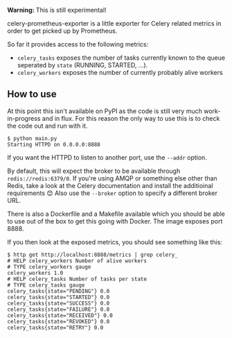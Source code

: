 **Warning:** This is still experimental!

celery-prometheus-exporter is a little exporter for Celery related metrics in
order to get picked up by Prometheus.

So far it provides access to the following metrics:

* `celery_tasks` exposes the number of tasks currently known to the queue
  seperated by `state` (RUNNING, STARTED, ...).
* `celery_workers` exposes the number of currently probably alive workers


## How to use

At this point this isn't available on PyPI as the code is still very much
work-in-progress and in flux. For this reason the only way to use this is to
check the code out and run with it.

```
$ python main.py
Starting HTTPD on 0.0.0.0:8888
```

If you want the HTTPD to listen to another port, use the `--addr` option.

By default, this will expect the broker to be available through
`redis://redis:6379/0`. If you're using AMQP or something else other than Redis,
take a look at the Celery documentation and install the additioinal requirements
😊 Also use the `--broker` option to specify a different broker URL.

There is also a Dockerfile and a Makefile available which you should be able to
use out of the box to get this going with Docker. The image exposes port 8888.

If you then look at the exposed metrics, you should see something like this:

```
$ http get http://localhost:8888/metrics | grep celery_
# HELP celery_workers Number of alive workers
# TYPE celery_workers gauge
celery_workers 1.0
# HELP celery_tasks Number of tasks per state
# TYPE celery_tasks gauge
celery_tasks{state="PENDING"} 0.0
celery_tasks{state="STARTED"} 0.0
celery_tasks{state="SUCCESS"} 0.0
celery_tasks{state="FAILURE"} 0.0
celery_tasks{state="RECEIVED"} 0.0
celery_tasks{state="REVOKED"} 0.0
celery_tasks{state="RETRY"} 0.0
```
